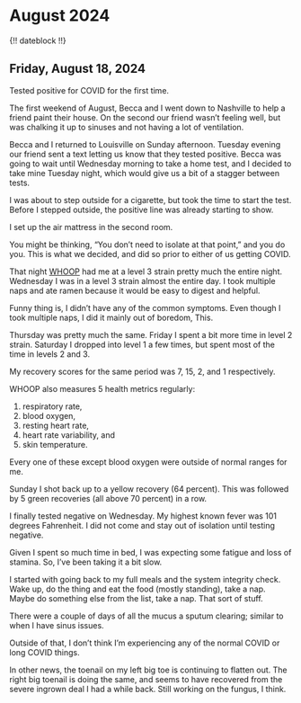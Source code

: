 # August 2024

{!! dateblock !!}

## Friday, August 18, 2024

Tested positive for COVID for the first time.

The first weekend of August, Becca and I went down to Nashville to help a friend paint their house. On the second our friend wasn’t feeling well, but was chalking it up to sinuses and not having a lot of ventilation.

Becca and I returned to Louisville on Sunday afternoon. Tuesday evening our friend sent a text letting us know that they tested positive. Becca was going to wait until Wednesday morning to take a home test, and I decided to take mine Tuesday night, which would give us a bit of a stagger between tests.

I was about to step outside for a cigarette, but took the time to start the test. Before I stepped outside, the positive line was already starting to show.

I set up the air mattress in the second room.

You might be thinking, “You don’t need to isolate at that point,” and you do you. This is what we decided, and did so prior to either of us getting COVID.

That night [WHOOP](/examinations/whoop-health-monitor/) had me at a level 3 strain pretty much the entire night. Wednesday I was in a level 3 strain almost the entire day. I took multiple naps and ate ramen because it would be easy to digest and helpful.

Funny thing is, I didn’t have any of the common symptoms. Even though I took multiple naps, I did it mainly out of boredom, This.

Thursday was pretty much the same. Friday I spent a bit more time in level 2 strain. Saturday I dropped into level 1 a few times, but spent most of the time in levels 2 and 3.

My recovery scores for the same period was 7, 15, 2, and 1 respectively.

WHOOP also measures 5 health metrics regularly:

1. respiratory rate,
2. blood oxygen,
3. resting heart rate,
4. heart rate variability, and
5. skin temperature.

Every one of these except blood oxygen were outside of normal ranges for me.

Sunday I shot back up to a yellow recovery (64 percent). This was followed by 5 green recoveries (all above 70 percent) in a row.

I finally tested negative on Wednesday. My highest known fever was 101 degrees Fahrenheit. I did not come and stay out of isolation until testing negative.

Given I spent so much time in bed, I was expecting some fatigue and loss of stamina. So, I’ve been taking it a bit slow.

I started with going back to my full meals and the system integrity check. Wake up, do the thing and eat the food (mostly standing), take a nap. Maybe do something else from the list, take a nap. That sort of stuff.

There were a couple of days of all the mucus a sputum clearing; similar to when I have sinus issues.

Outside of that, I don’t think I’m experiencing any of the normal COVID or long COVID things.

In other news, the toenail on my left big toe is continuing to flatten out. The right big toenail is doing the same, and seems to have recovered from the severe ingrown deal I had a while back. Still working on the fungus, I think.